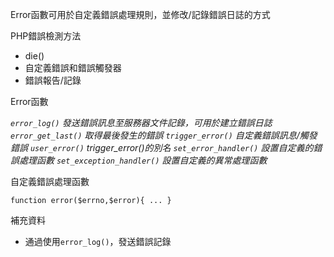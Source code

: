 Error函數可用於自定義錯誤處理規則，並修改/記錄錯誤日誌的方式

PHP錯誤檢測方法
* die()
* 自定義錯誤和錯誤觸發器
* 錯誤報告/記錄

Error函數

*`error_log()` 發送錯誤訊息至服務器文件記錄，可用於建立錯誤日誌*
*`error_get_last()` 取得最後發生的錯誤*
*`trigger_error()` 自定義錯誤訊息/觸發錯誤*
*`user_error()` trigger_error()的別名*
*`set_error_handler()` 設置自定義的錯誤處理函數*
*`set_exception_handler()` 設置自定義的異常處理函數*

自定義錯誤處理函數
```
function error($errno,$error){ ... }
```

補充資料
- 通過使用`error_log()`，發送錯誤記錄